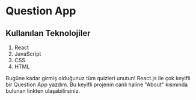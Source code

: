 # Question App


## Kullanılan Teknolojiler
1. React
2. JavaScript
3. CSS
4. HTML

Bugüne kadar girmiş olduğunuz tüm quizleri unutun! React.js ile çok keyifli bir Question App yazdım. Bu keyifli projenin canlı haline "About" kısmında bulunan linkten ulaşabilirsiniz.